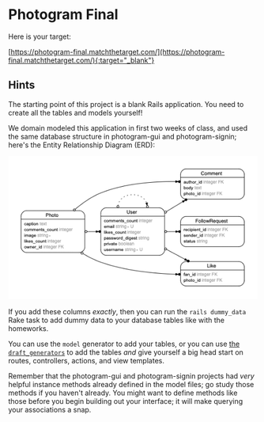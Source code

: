 # Photogram Final

Here is your target:

[https://photogram-final.matchthetarget.com/](https://photogram-final.matchthetarget.com/){:target="_blank"}

## Hints

The starting point of this project is a blank Rails application. You need to create all the tables and models yourself!

We domain modeled this application in first two weeks of class, and used the same database structure in photogram-gui and photogram-signin; here's the Entity Relationship Diagram (ERD):

![](/assets/photogram-final-erd.png)

If you add these columns _exactly_, then you can run the `rails dummy_data` Rake task to add dummy data to your database tables like with the homeworks.

You can use the `model` generator to add your tables, or you can use [the `draft_generators`](https://chapters.firstdraft.com/chapters/773) to add the tables _and_ give yourself a big head start on routes, controllers, actions, and view templates.

Remember that the photogram-gui and photogram-signin projects had _very_ helpful instance methods already defined in the model files; go study those methods if you haven't already. You might want to define methods like those before you begin building out your interface; it will make querying your associations a snap.
